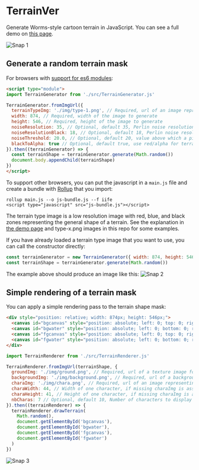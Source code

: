 # TerrainVer
Generate Worms-style cartoon terrain in JavaScript. You can see a full demo on [this page](https://juliango202.com/terrainver/).

![Snap 1](https://juliango202.github.io/img/terrainver/terrain3.png)

## Generate a random terrain mask
For browsers with [support for es6 modules](https://caniuse.com/es6-module):
```html
<script type="module">
import TerrainGenerator from './src/TerrainGenerator.js'

TerrainGenerator.fromImgUrl({
  terrainTypeImg: './img/type-1.png', // Required, url of an image representing a terrain type
  width: 874, // Required, width of the image to generate
  height: 546, // Required, height of the image to generate
  noiseResolution: 35, // Optional, default 35, Perlin noise resolution in terrain-type image 'blue' area
  noiseResolutionBlack: 18, // Optional, default 18, Perlin noise resolution in terrain-type 'black' area
  noiseThreshold: 20.0, // Optional, default 20, value above which a pixel is set to noise
  blackToAlpha: true // Optional, default true, use red/alpha for terrain mask, if false red/black will be used
}).then((terrainGenerator) => {
  const terrainShape = terrainGenerator.generate(Math.random())
  document.body.appendChild(terrainShape)
})
</script>
```

To support other browsers, you can put the javascript in a `main.js` file and create a bundle with [Rollup](https://rollupjs.org) that you import:
```
rollup main.js --o js-bundle.js --f iife
<script type="javascript" src="js-bundle.js"></script>
```

The terrain type image is a low resolution image with red, blue, and black zones representing the general shape of a terrain.
See the explanation in [the demo page](https://juliango202.com/terrainver/) and type-x.png images in this repo for some examples.

If you have already loaded a terrain type image that you want to use, you can call the constructor directly:
```javascript
const terrainGenerator = new TerrainGenerator({ width: 874, height: 546, terrainTypeImg: myImgElt })
const terrainShape = terrainGenerator.generate(Math.random())
```

The example above should produce an image like this:
![Snap 2](https://juliango202.github.io/img/terrainver/shape.png)

## Simple rendering of a terrain mask
You can apply a simple rendering pass to the terrain shape mask:
```html
<div style="position: relative; width: 874px; height: 546px;">
  <canvas id="bgcanvas" style="position: absolute; left: 0; top: 0; right: 0; bottom: 0; z-index: 10;"></canvas>
  <canvas id="bgwater" style="position: absolute; left: 0; bottom: 0; right: 0; z-index: 11;opacity: 0.24;"></canvas>
  <canvas id="fgcanvas" style="position: absolute; left: 0; top: 0; right: 0; bottom: 0; z-index: 12;"></canvas>
  <canvas id="fgwater" style="position: absolute; left: 0; bottom: 0; right: 0; z-index: 13;opacity: 0.45;"></canvas>
</div>
```

```javascript
import TerrainRenderer from './src/TerrainRenderer.js'

TerrainRenderer.fromImgUrl(terrainShape, {
  groundImg: './img/ground.png', // Required, url of a texture image for the terrain ground
  backgroundImg: './img/background.png', // Required, url of a background image
  charaImg: './img/chara.png', // Required, url of an image representing a grid of 'characters' to display
  charaWidth: 44, // Width of one character, if missing charaImg is assumed to be only one character
  charaHeight: 41, // Height of one character, if missing charaImg is assumed to be only one character
  nbCharas: 7 // Optional, default 10, Number of characters to display in the rendering
}).then((terrainRenderer) => {
  terrainRenderer.drawTerrain(
    Math.random(),
    document.getElementById('bgcanvas'),
    document.getElementById('bgwater'),
    document.getElementById('fgcanvas'),
    document.getElementById('fgwater')
  )
})
```

![Snap 3](https://juliango202.github.io/img/terrainver/terrain4.png)


